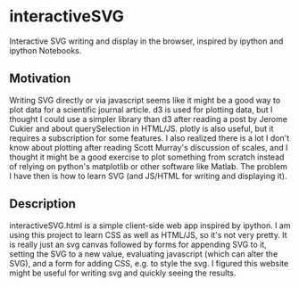 # interactiveSVG
Interactive SVG writing and display in the browser, inspired by ipython and ipython Notebooks.

<h2>Motivation</h2>
<p>
Writing SVG directly or via javascript seems like it might be a good way to plot data for a scientific journal article. d3 is used for plotting data, but I thought I could use a simpler library than d3 after reading a post by Jerome Cukier and about querySelection in HTML/JS. plotly is also useful, but it requires a subscription for some features. I also realized there is a lot I don't know about plotting after reading Scott Murray's discussion of scales, and I thought it might be a good exercise to plot something from scratch instead of relying on python's matplotlib or other software like Matlab. The problem I have then is how to learn SVG (and JS/HTML for writing and displaying it).</p>

<h2>Description</h2>
<p>interactiveSVG.html is a simple client-side web app inspired by ipython. I am using this project to learn CSS as well as HTML/JS, so it's not very pretty. It is really just an svg canvas followed by forms for appending SVG to it, setting the SVG to a new value, evaluating javascript (which can alter the SVG), and a form for adding CSS, e.g. to style the svg. I figured this website might be useful for writing svg and quickly seeing the results. </p>
